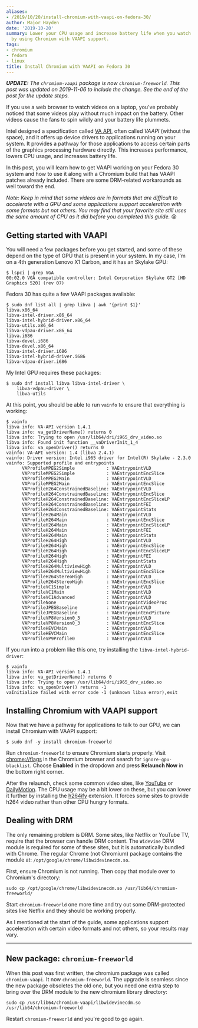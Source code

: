 ```yaml
---
aliases:
- /2019/10/20/install-chromium-with-vaapi-on-fedora-30/
author: Major Hayden
date: '2019-10-20'
summary: Lower your CPU usage and increase battery life when you watch certain videos
  by using Chromium with VAAPI support.
tags:
- chromium
- fedora
- linux
title: Install Chromium with VAAPI on Fedora 30
---
```


***UPDATE:*** *The `chromium-vaapi` package is now `chromium-freeworld`.
This post was updated on 2019-11-06 to include the change. See the end of the
post for the update steps.*

If you use a web browser to watch videos on a laptop, you've probably noticed
that some videos play without much impact on the battery. Other videos cause
the fans to spin wildly and your battery life plummets.

Intel designed a specification called [VA API], often called *VAAPI* (without
the space), and it offers up device drivers to applications running on your
system. It provides a pathway for those applications to access certain parts of
the graphics processing hardware directly. This increases performance, lowers
CPU usage, and increases battery life.

In this post, you will learn how to get VAAPI working on your Fedora 30 system
and how to use it along with a Chromium build that has VAAPI patches already
included. There are some DRM-related workarounds as well toward the end.

*Note: Keep in mind that some videos are in formats that are difficult to
accelerate with a GPU and some applications support acceleration with some
formats but not others. You may find that your favorite site still uses the
same amount of CPU as it did before you completed this guide.* 😢

## Getting started with VAAPI

You will need a few packages before you get started, and some of these depend
on the type of GPU that is present in your system. In my case, I'm on a 4th
generation Lenovo X1 Carbon, and it has an Skylake GPU:

```text
$ lspci | grep VGA
00:02.0 VGA compatible controller: Intel Corporation Skylake GT2 [HD Graphics 520] (rev 07)
```

Fedora 30 has quite a few VAAPI packages available:

```text
$ sudo dnf list all | grep libva | awk '{print $1}'
libva.x86_64
libva-intel-driver.x86_64
libva-intel-hybrid-driver.x86_64
libva-utils.x86_64
libva-vdpau-driver.x86_64
libva.i686
libva-devel.i686
libva-devel.x86_64
libva-intel-driver.i686
libva-intel-hybrid-driver.i686
libva-vdpau-driver.i686
```

My Intel GPU requires these packages:

```text
$ sudo dnf install libva libva-intel-driver \
    libva-vdpau-driver \
    libva-utils
```

At this point, you should be able to run `vainfo` to ensure that everything is
working:

```text
$ vainfo
libva info: VA-API version 1.4.1
libva info: va_getDriverName() returns 0
libva info: Trying to open /usr/lib64/dri/i965_drv_video.so
libva info: Found init function __vaDriverInit_1_4
libva info: va_openDriver() returns 0
vainfo: VA-API version: 1.4 (libva 2.4.1)
vainfo: Driver version: Intel i965 driver for Intel(R) Skylake - 2.3.0
vainfo: Supported profile and entrypoints
      VAProfileMPEG2Simple            :	VAEntrypointVLD
      VAProfileMPEG2Simple            :	VAEntrypointEncSlice
      VAProfileMPEG2Main              :	VAEntrypointVLD
      VAProfileMPEG2Main              :	VAEntrypointEncSlice
      VAProfileH264ConstrainedBaseline:	VAEntrypointVLD
      VAProfileH264ConstrainedBaseline:	VAEntrypointEncSlice
      VAProfileH264ConstrainedBaseline:	VAEntrypointEncSliceLP
      VAProfileH264ConstrainedBaseline:	VAEntrypointFEI
      VAProfileH264ConstrainedBaseline:	VAEntrypointStats
      VAProfileH264Main               :	VAEntrypointVLD
      VAProfileH264Main               :	VAEntrypointEncSlice
      VAProfileH264Main               :	VAEntrypointEncSliceLP
      VAProfileH264Main               :	VAEntrypointFEI
      VAProfileH264Main               :	VAEntrypointStats
      VAProfileH264High               :	VAEntrypointVLD
      VAProfileH264High               :	VAEntrypointEncSlice
      VAProfileH264High               :	VAEntrypointEncSliceLP
      VAProfileH264High               :	VAEntrypointFEI
      VAProfileH264High               :	VAEntrypointStats
      VAProfileH264MultiviewHigh      :	VAEntrypointVLD
      VAProfileH264MultiviewHigh      :	VAEntrypointEncSlice
      VAProfileH264StereoHigh         :	VAEntrypointVLD
      VAProfileH264StereoHigh         :	VAEntrypointEncSlice
      VAProfileVC1Simple              :	VAEntrypointVLD
      VAProfileVC1Main                :	VAEntrypointVLD
      VAProfileVC1Advanced            :	VAEntrypointVLD
      VAProfileNone                   :	VAEntrypointVideoProc
      VAProfileJPEGBaseline           :	VAEntrypointVLD
      VAProfileJPEGBaseline           :	VAEntrypointEncPicture
      VAProfileVP8Version0_3          :	VAEntrypointVLD
      VAProfileVP8Version0_3          :	VAEntrypointEncSlice
      VAProfileHEVCMain               :	VAEntrypointVLD
      VAProfileHEVCMain               :	VAEntrypointEncSlice
      VAProfileVP9Profile0            :	VAEntrypointVLD

```

If you run into a problem like this one, try installing the
`libva-intel-hybrid-driver`:

```text
$ vainfo
libva info: VA-API version 1.4.1
libva info: va_getDriverName() returns 0
libva info: Trying to open /usr/lib64/dri/i965_drv_video.so
libva info: va_openDriver() returns -1
vaInitialize failed with error code -1 (unknown libva error),exit
```

## Installing Chromium with VAAPI support

Now that we have a pathway for applications to talk to our GPU, we can install
Chromium with VAAPI support:

```text
$ sudo dnf -y install chromium-freeworld
```

Run `chromium-freeworld` to ensure Chromium starts properly. Visit
[chrome://flags] in the Chromium browser and search for
`ignore-gpu-blacklist`. Choose **Enabled** in the dropdown and press **Relaunch
Now** in the bottom right corner.

After the relaunch, check some common video sites, like [YouTube] or
[DailyMotion]. The CPU usage may be a bit lower on these, but you can lower it
further by installing the [h264ify] extension. It forces some sites to provide
h264 video rather than other CPU hungry formats.

## Dealing with DRM

The only remaining problem is DRM. Some sites, like Netflix or YouTube TV,
require that the browser can handle DRM content. The `Widevine` DRM module is
required for some of these sites, but it is automatically bundled with Chrome.
The regular Chrome (not Chromium) package contains the module at:
`/opt/google/chrome/libwidevinecdm.so`.

First, ensure Chromium is not running. Then copy that module over to Chromium's
directory:

```text
sudo cp /opt/google/chrome/libwidevinecdm.so /usr/lib64/chromium-freeworld/
```

Start `chromium-freeworld` one more time and try out some DRM-protected sites like
Netflix and they should be working properly.

As I mentioned at the start of the guide, some applications support
acceleration with certain video formats and not others, so your results may
vary.

----

## New package: `chromium-freeworld`

When this post was first written, the chromium package was called
`chromium-vaapi`. It now `chromium-freeworld`. The upgrade is seamless since
the new package obsoletes the old one, but you need one extra step to bring
over the DRM module to the new chromium library directory:

```text
sudo cp /usr/lib64/chromium-vaapi/libwidevinecdm.so /usr/lib64/chromium-freeworld
```

Restart `chromium-freeworld` and you're good to go again.

[VA API]: https://en.wikipedia.org/wiki/Video_Acceleration_API
[chrome://flags]: chrome://flags
[YouTube]: https://youtube.com/
[DailyMotion]: http://dailymotion.com
[h264ify]: https://github.com/erkserkserks/h264ify
[Widefine]: https://www.widevine.com/
